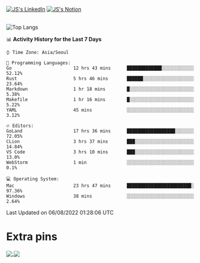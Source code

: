 
[![JS's LinkedIn](https://img.shields.io/badge/LinkedIn-blue?style=for-the-badge&logo=linkedin)](https://www.linkedin.com/in/jaeseung-lee-5a2a32139/) 
[![JS's Notion](https://img.shields.io/badge/Notion-black?style=for-the-badge&logo=notion)](https://bit.ly/ljswiki1) <br><br>
<!-- ![JS's GitHub stats](https://github-readme-stats-lemon-five.vercel.app/api?username=tkxkd0159&hide=contribs,prs,stars,issues&show_icons=true&theme=react&include_all_commits=true)   -->
![Top Langs](https://github-readme-stats-lemon-five.vercel.app/api/top-langs/?username=tkxkd0159&layout=compact&hide=jupyter%20notebook,scss,html,css&langs_count=10)  


<!--START_SECTION:waka-->
📊 **Activity History for the Last 7 Days** 

```text
⌚︎ Time Zone: Asia/Seoul

💬 Programming Languages: 
Go                       12 hrs 43 mins      █████████████░░░░░░░░░░░░   52.12% 
Rust                     5 hrs 46 mins       ██████░░░░░░░░░░░░░░░░░░░   23.64% 
Markdown                 1 hr 18 mins        █░░░░░░░░░░░░░░░░░░░░░░░░   5.38% 
Makefile                 1 hr 16 mins        █░░░░░░░░░░░░░░░░░░░░░░░░   5.22% 
YAML                     45 mins             ░░░░░░░░░░░░░░░░░░░░░░░░░   3.12%

🔥 Editors: 
GoLand                   17 hrs 36 mins      ██████████████████░░░░░░░   72.05% 
CLion                    3 hrs 37 mins       ███░░░░░░░░░░░░░░░░░░░░░░   14.84% 
VS Code                  3 hrs 10 mins       ███░░░░░░░░░░░░░░░░░░░░░░   13.0% 
WebStorm                 1 min               ░░░░░░░░░░░░░░░░░░░░░░░░░   0.1%

💻 Operating System: 
Mac                      23 hrs 47 mins      ████████████████████████░   97.36% 
Windows                  38 mins             ░░░░░░░░░░░░░░░░░░░░░░░░░   2.64%

```


 Last Updated on 06/08/2022 01:28:06 UTC
<!--END_SECTION:waka-->

# Extra pins
<a href="https://github.com/tkxkd0159/tkxkd0159.github.io">
  <img align="center" src="https://github-readme-stats-lemon-five.vercel.app/api/pin/?username=tkxkd0159&repo=nft-card-game&theme=react" />
</a>
<a href="https://github.com/tkxkd0159/dsalgo">
  <img align="center" src="https://github-readme-stats-lemon-five.vercel.app/api/pin/?username=tkxkd0159&repo=dsalgo&theme=react" />
</a>

<!---
- 🔭 I’m currently working on ...
- 🌱 I’m currently learning blockchain and distributed network
- 👯 I’m looking to collaborate on ...
- 🤔 I’m looking for help with ...
- 💬 Ask me about ...
- 📫 How to reach me: ...
- 😄 Pronouns: ...
- ⚡ Fun fact: ...
-->
